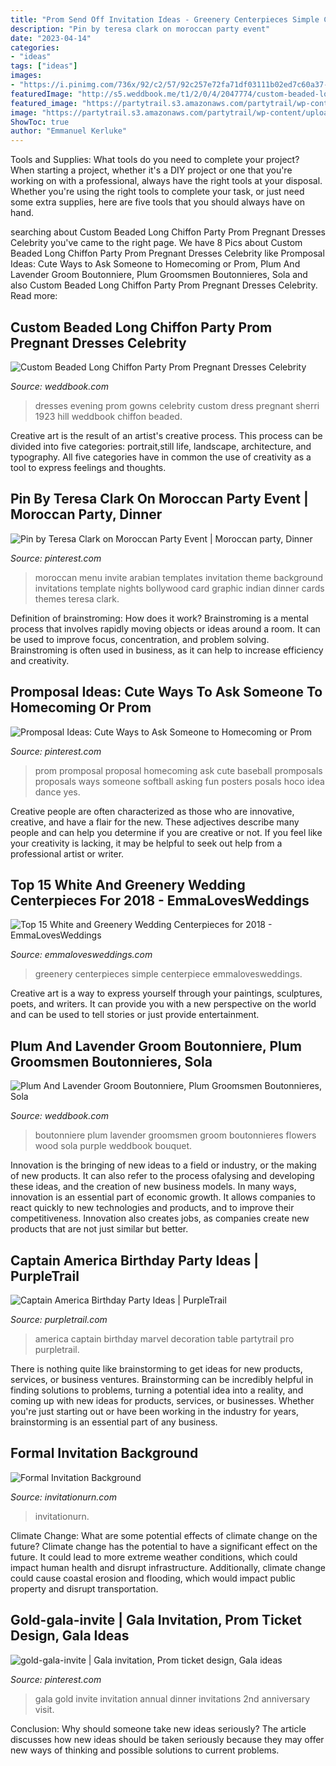 ```yaml
---
title: "Prom Send Off Invitation Ideas - Greenery Centerpieces Simple Centerpiece Emmalovesweddings"
description: "Pin by teresa clark on moroccan party event"
date: "2023-04-14"
categories:
- "ideas"
tags: ["ideas"]
images:
- "https://i.pinimg.com/736x/92/c2/57/92c257e72fa71df03111b02ed7c60a37--gala.jpg"
featuredImage: "http://s5.weddbook.me/t1/2/0/4/2047774/custom-beaded-long-chiffon-party-prom-pregnant-dresses-celebrity-evening-gowns.jpg"
featured_image: "https://partytrail.s3.amazonaws.com/partytrail/wp-content/uploads/2013/06/capnamericaflickr.jpg"
image: "https://partytrail.s3.amazonaws.com/partytrail/wp-content/uploads/2013/06/capnamericaflickr.jpg"
ShowToc: true
author: "Emmanuel Kerluke"
---
```



Tools and Supplies: What tools do you need to complete your project?
When starting a project, whether it's a DIY project or one that you're working on with a professional, always have the right tools at your disposal. Whether you're using the right tools to complete your task, or just need some extra supplies, here are five tools that you should always have on hand.

	

		
searching about Custom Beaded Long Chiffon Party Prom Pregnant Dresses Celebrity you've came to the right page. We have 8 Pics about Custom Beaded Long Chiffon Party Prom Pregnant Dresses Celebrity like Promposal Ideas: Cute Ways to Ask Someone to Homecoming or Prom, Plum And Lavender Groom Boutonniere, Plum Groomsmen Boutonnieres, Sola and also Custom Beaded Long Chiffon Party Prom Pregnant Dresses Celebrity. Read more:
		
    
## Custom Beaded Long Chiffon Party Prom Pregnant Dresses Celebrity

<img loading=lazy src="http://s5.weddbook.me/t1/2/0/4/2047774/custom-beaded-long-chiffon-party-prom-pregnant-dresses-celebrity-evening-gowns.jpg" onerror="this.onerror=null;this.src='https://tse1.mm.bing.net/th?id=OIP.o1-EqxtZl3_s-dx0MyEzAgHaLv&amp;pid=15.1';" alt="Custom Beaded Long Chiffon Party Prom Pregnant Dresses Celebrity">

_Source: weddbook.com_

>dresses evening prom gowns celebrity custom dress pregnant sherri 1923 hill weddbook chiffon beaded. 

	

Creative art is the result of an artist's creative process. This process can be divided into five categories: portrait,still life, landscape, architecture, and typography. All five categories have in common the use of creativity as a tool to express feelings and thoughts.

    
## Pin By Teresa Clark On Moroccan Party Event | Moroccan Party, Dinner

<img loading=lazy src="https://i.pinimg.com/736x/a5/85/50/a58550da7a6ed07f42cd0b46e335c19e--graphic-design-templates-moroccan-party.jpg" onerror="this.onerror=null;this.src='https://tse3.mm.bing.net/th?id=OIP.wJM2PtJK3Szitku7JPXMKgHaKX&amp;pid=15.1';" alt="Pin by Teresa Clark on Moroccan Party Event | Moroccan party, Dinner">

_Source: pinterest.com_

>moroccan menu invite arabian templates invitation theme background invitations template nights bollywood card graphic indian dinner cards themes teresa clark. 

	

Definition of brainstroming: How does it work?
Brainstroming is a mental process that involves rapidly moving objects or ideas around a room. It can be used to improve focus, concentration, and problem solving. Brainstroming is often used in business, as it can help to increase efficiency and creativity.

    
## Promposal Ideas: Cute Ways To Ask Someone To Homecoming Or Prom

<img loading=lazy src="https://i.pinimg.com/736x/20/c8/7f/20c87f31b60150154adb52c392384262.jpg" onerror="this.onerror=null;this.src='https://tse2.mm.bing.net/th?id=OIP.5GiFk6r7vykdJ_TsVHsNEwHaJ4&amp;pid=15.1';" alt="Promposal Ideas: Cute Ways to Ask Someone to Homecoming or Prom">

_Source: pinterest.com_

>prom promposal proposal homecoming ask cute baseball promposals proposals ways someone softball asking fun posters posals hoco idea dance yes. 

	

Creative people are often characterized as those who are innovative, creative, and have a flair for the new. These adjectives describe many people and can help you determine if you are creative or not. If you feel like your creativity is lacking, it may be helpful to seek out help from a professional artist or writer.

    
## Top 15 White And Greenery Wedding Centerpieces For 2018 - EmmaLovesWeddings

<img loading=lazy src="http://emmalovesweddings.com/wp-content/uploads/2018/02/simple-chic-greenery-wedding-centerpiece-ideas-with-wooden-box.jpg" onerror="this.onerror=null;this.src='https://tse1.mm.bing.net/th?id=OIP.DMB9sibirMa9XCXLeq-KtAHaLH&amp;pid=15.1';" alt="Top 15 White and Greenery Wedding Centerpieces for 2018 - EmmaLovesWeddings">

_Source: emmalovesweddings.com_

>greenery centerpieces simple centerpiece emmalovesweddings. 

	

Creative art is a way to express yourself through your paintings, sculptures, poets, and writers. It can provide you with a new perspective on the world and can be used to tell stories or just provide entertainment.

    
## Plum And Lavender Groom Boutonniere, Plum Groomsmen Boutonnieres, Sola

<img loading=lazy src="http://s3.weddbook.com/t4/2/9/7/2971289/plum-and-lavender-groom-boutonniere-plum-groomsmen-boutonnieres-sola-wood-flowers.jpg" onerror="this.onerror=null;this.src='https://tse2.mm.bing.net/th?id=OIP.iaseRp3HzBYSurgpcUdbxgHaJ4&amp;pid=15.1';" alt="Plum And Lavender Groom Boutonniere, Plum Groomsmen Boutonnieres, Sola">

_Source: weddbook.com_

>boutonniere plum lavender groomsmen groom boutonnieres flowers wood sola purple weddbook bouquet. 

	

Innovation is the bringing of new ideas to a field or industry, or the making of new products. It can also refer to the process ofalysing and developing these ideas, and the creation of new business models. In many ways, innovation is an essential part of economic growth. It allows companies to react quickly to new technologies and products, and to improve their competitiveness. Innovation also creates jobs, as companies create new products that are not just similar but better.

    
## Captain America Birthday Party Ideas | PurpleTrail

<img loading=lazy src="https://partytrail.s3.amazonaws.com/partytrail/wp-content/uploads/2013/06/capnamericaflickr.jpg" onerror="this.onerror=null;this.src='https://tse4.mm.bing.net/th?id=OIP.zNId77DR953IP1dUZx8dgAHaFl&amp;pid=15.1';" alt="Captain America Birthday Party Ideas | PurpleTrail">

_Source: purpletrail.com_

>america captain birthday marvel decoration table partytrail pro purpletrail. 

	

There is nothing quite like brainstorming to get ideas for new products, services, or business ventures. Brainstorming can be incredibly helpful in finding solutions to problems, turning a potential idea into a reality, and coming up with new ideas for products, services, or businesses. Whether you're just starting out or have been working in the industry for years, brainstorming is an essential part of any business.

    
## Formal Invitation Background

<img loading=lazy src="https://www.invitationurn.com/wp-content/uploads/2016/07/formal_invitation_card_background.jpg" onerror="this.onerror=null;this.src='https://tse2.mm.bing.net/th?id=OIP.7r3FJjivhA9RHEFYZd4cjAHaLc&amp;pid=15.1';" alt="Formal Invitation Background">

_Source: invitationurn.com_

>invitationurn. 

	

Climate Change: What are some potential effects of climate change on the future?
Climate change has the potential to have a significant effect on the future. It could lead to more extreme weather conditions, which could impact human health and disrupt infrastructure. Additionally, climate change could cause coastal erosion and flooding, which would impact public property and disrupt transportation.

    
## Gold-gala-invite | Gala Invitation, Prom Ticket Design, Gala Ideas

<img loading=lazy src="https://i.pinimg.com/736x/92/c2/57/92c257e72fa71df03111b02ed7c60a37--gala.jpg" onerror="this.onerror=null;this.src='https://tse1.mm.bing.net/th?id=OIP.3XKCUzmunXOTl-4-Cc-56QHaKx&amp;pid=15.1';" alt="gold-gala-invite | Gala invitation, Prom ticket design, Gala ideas">

_Source: pinterest.com_

>gala gold invite invitation annual dinner invitations 2nd anniversary visit. 

	

Conclusion: Why should someone take new ideas seriously?
The article discusses how new ideas should be taken seriously because they may offer new ways of thinking and possible solutions to current problems.

